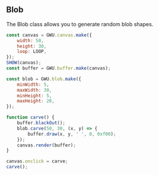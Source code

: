 ## Blob

The Blob class allows you to generate random blob shapes.

```js
const canvas = GWU.canvas.make({
    width: 50,
    height: 30,
    loop: LOOP,
});
SHOW(canvas);
const buffer = GWU.buffer.make(canvas);

const blob = GWU.blob.make({
    minWidth: 5,
    maxWidth: 30,
    minHeight: 5,
    maxHeight: 20,
});

function carve() {
    buffer.blackOut();
    blob.carve(50, 30, (x, y) => {
        buffer.draw(x, y, ' ', 0, 0xf00);
    });
    canvas.render(buffer);
}

canvas.onclick = carve;
carve();
```

